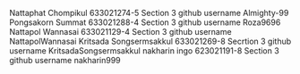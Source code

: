 Nattaphat Chompikul 633021274-5 Section 3 github username Almighty-99 
Pongsakorn Summat 633021288-4  Section 3  github username Roza9696
Nattapol Wannasai  633021129-4 Section 3  github username NattapolWannasai
Kritsada Songsermsakkul 633021269-8 Secrtion 3 github username KritsadaSongsermsakkul
nakharin ingo 623021191-8 Section 3 github username nakharin999
